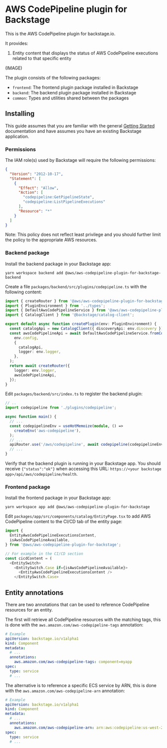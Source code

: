 # AWS CodePipeline plugin for Backstage

This is the AWS CodePipeline plugin for backstage.io.

It provides:

1. Entity content that displays the status of AWS CodePipeline executions related to that specific entity

(IMAGE)

The plugin consists of the following packages:

- `frontend`: The frontend plugin package installed in Backstage
- `backend`: The backend plugin package installed in Backstage
- `common`: Types and utilities shared between the packages

## Installing

This guide assumes that you are familiar with the general [Getting Started](../../docs/getting-started.md) documentation and have assumes you have an existing Backstage application.

### Permissions

The IAM role(s) used by Backstage will require the following permissions:

```json
{
  "Version": "2012-10-17",
  "Statement": [
    {
      "Effect": "Allow",
      "Action": [
        "codepipeline:GetPipelineState",
        "codepipeline:ListPipelineExecutions"
      ],
      "Resource": "*"
    }
  ]
}
```

Note: This policy does not reflect least privilege and you should further limit the policy to the appropriate AWS resources.

### Backend package

Install the backend package in your Backstage app:

```shell
yarn workspace backend add @aws/aws-codepipeline-plugin-for-backstage-backend
```

Create a file `packages/backend/src/plugins/codepipeline.ts` with the following content:

```typescript
import { createRouter } from '@aws/aws-codepipeline-plugin-for-backstage-backend';
import { PluginEnvironment } from '../types';
import { DefaultAwsCodePipelineService } from '@aws/aws-codepipeline-plugin-for-backstage-backend';
import { CatalogClient } from '@backstage/catalog-client';

export default async function createPlugin(env: PluginEnvironment) {
  const catalogApi = new CatalogClient({ discoveryApi: env.discovery });
  const awsCodePipelineApi = await DefaultAwsCodePipelineService.fromConfig(
    env.config,
    {
      catalogApi,
      logger: env.logger,
    },
  );
  return await createRouter({
    logger: env.logger,
    awsCodePipelineApi,
  });
}
```

Edit `packages/backend/src/index.ts` to register the backend plugin:

```typescript
// ..
import codepipeline from './plugins/codepipeline';

async function main() {
  // ...
  const codepipelineEnv = useHotMemoize(module, () =>
    createEnv('aws-codepipeline'),
  );
  // ...
  apiRouter.use('/aws/codepipeline', await codepipeline(codepipelineEnv));
  // ...
}
```

Verify that the backend plugin is running in your Backstage app. You should receive `{"status":"ok"}` when accessing this URL:
`https://<your backstage app>/api/aws/codepipeline/health`.

### Frontend package

Install the frontend package in your Backstage app:

```shell
yarn workspace app add @aws/aws-codepipeline-plugin-for-backstage
```

Edit `packages/app/src/components/catalog/EntityPage.tsx` to add AWS CodePipeline content to the CI/CD tab of the entity page:

```typescript
import {
  EntityAwsCodePipelineExecutionsContent,
  isAwsCodePipelineAvailable,
} from '@aws/aws-codepipeline-plugin-for-backstage';

// For example in the CI/CD section
const cicdContent = (
  <EntitySwitch>
    <EntitySwitch.Case if={isAwsCodePipelineAvailable}>
      <EntityAwsCodePipelineExecutionsContent />
    </EntitySwitch.Case>
```

## Entity annotations

There are two annotations that can be used to reference CodePipeline resources for an entity.

The first will retrieve all CodePipeline resources with the matching tags, this is done with the `aws.amazon.com/aws-codepipeline-tags` annotation:

```yaml
# Example
apiVersion: backstage.io/v1alpha1
kind: Component
metadata:
  # ...
  annotations:
    aws.amazon.com/aws-codepipeline-tags: component=myapp
spec:
  type: service
  # ...
```

The alternative is to reference a specific ECS service by ARN, this is done with the `aws.amazon.com/aws-codepipeline-arn` annotation:

```yaml
# Example
apiVersion: backstage.io/v1alpha1
kind: Component
metadata:
  # ...
  annotations:
    aws.amazon.com/aws-codepipeline-arn: arn:aws:codepipeline:us-west-2:1234567890:myapp-pipeline
spec:
  type: service
  # ...
```
